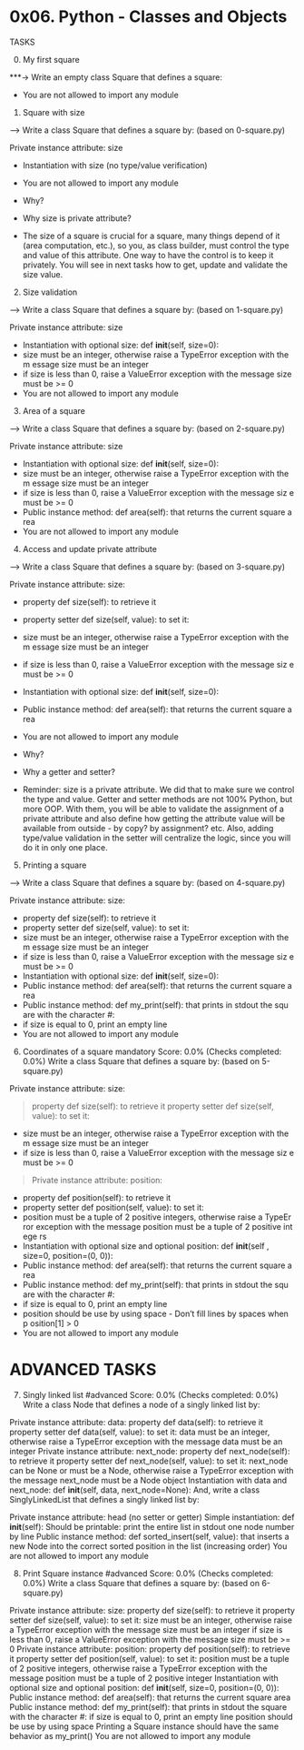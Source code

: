# 0x06. Python - Classes and Objects

TASKS

0. My first square

 ***-> Write an empty class Square that defines a square:

 * You are not allowed to import any module



1. Square with size

--> Write a class Square that defines a square by: (based on 0-square.py)

Private instance attribute: size
 * Instantiation with size (no type/value verification)
 * You are not allowed to import any module
 * Why?

 * Why size is private attribute?

 * The size of a square is crucial for a square, many things depend of it (area computation, etc.), so you, as class builder, must control the type and value of this attribute. One way to have the control is to keep it privately. You will see in next tasks how to get, update and validate the size value.




2. Size validation

--> Write a class Square that defines a square by: (based on 1-square.py)

Private instance attribute: size
 * Instantiation with optional size: def __init__(self, size=0):
 * size must be an integer, otherwise raise a TypeError exception with the m   essage size must be an integer
 * if size is less than 0, raise a ValueError exception with the message size must be >= 0
 * You are not allowed to import any module




3. Area of a square

--> Write a class Square that defines a square by: (based on 2-square.py)

Private instance attribute: size
 * Instantiation with optional size: def __init__(self, size=0):
 * size must be an integer, otherwise raise a TypeError exception with the m   essage size must be an integer
 * if size is less than 0, raise a ValueError exception with the message siz   e must be >= 0
 * Public instance method: def area(self): that returns the current square a   rea
 * You are not allowed to import any module



4. Access and update private attribute

--> Write a class Square that defines a square by: (based on 3-square.py)

Private instance attribute: size:
 * property def size(self): to retrieve it
 * property setter def size(self, value): to set it:
 * size must be an integer, otherwise raise a TypeError exception with the m   essage size must be an integer
 * if size is less than 0, raise a ValueError exception with the message siz   e must be >= 0
 * Instantiation with optional size: def __init__(self, size=0):
 * Public instance method: def area(self): that returns the current square a   rea
 * You are not allowed to import any module
 * Why?

 * Why a getter and setter?

 * Reminder: size is a private attribute. We did that to make sure we control the type and value. Getter and setter methods are not 100% Python, but more OOP. With them, you will be able to validate the assignment of a private attribute and also define how getting the attribute value will be available from outside - by copy? by assignment? etc. Also, adding type/value validation in the setter will centralize the logic, since you will do it in only one place.





5. Printing a square

--> Write a class Square that defines a square by: (based on 4-square.py)

Private instance attribute: size:
 * property def size(self): to retrieve it
 * property setter def size(self, value): to set it:
 * size must be an integer, otherwise raise a TypeError exception with the m   essage size must be an integer
 * if size is less than 0, raise a ValueError exception with the message siz   e must be >= 0
 * Instantiation with optional size: def __init__(self, size=0):
 * Public instance method: def area(self): that returns the current square a   rea
 * Public instance method: def my_print(self): that prints in stdout the squ   are with the character #:
 * if size is equal to 0, print an empty line
 * You are not allowed to import any module




6. Coordinates of a square
mandatory
Score: 0.0% (Checks completed: 0.0%)
Write a class Square that defines a square by: (based on 5-square.py)

Private instance attribute: size:
> property def size(self): to retrieve it
> property setter def size(self, value): to set it:
 * size must be an integer, otherwise raise a TypeError exception with the m   essage size must be an integer
 * if size is less than 0, raise a ValueError exception with the message siz  e must be >= 0
> Private instance attribute: position:
 * property def position(self): to retrieve it
 * property setter def position(self, value): to set it:
 * position must be a tuple of 2 positive integers, otherwise raise a TypeEr   ror exception with the message position must be a tuple of 2 positive int   ege  rs
 * Instantiation with optional size and optional position: def __init__(self   , size=0, position=(0, 0)):
 * Public instance method: def area(self): that returns the current square a   rea
 * Public instance method: def my_print(self): that prints in stdout the squ   are with the character #:
 * if size is equal to 0, print an empty line
 * position should be use by using space - Don’t fill lines by spaces when p   osition[1] > 0
 * You are not allowed to import any module



# ADVANCED TASKS


7. Singly linked list
#advanced
Score: 0.0% (Checks completed: 0.0%)
Write a class Node that defines a node of a singly linked list by:

Private instance attribute: data:
property def data(self): to retrieve it
property setter def data(self, value): to set it:
data must be an integer, otherwise raise a TypeError exception with the message data must be an integer
Private instance attribute: next_node:
property def next_node(self): to retrieve it
property setter def next_node(self, value): to set it:
next_node can be None or must be a Node, otherwise raise a TypeError exception with the message next_node must be a Node object
Instantiation with data and next_node: def __init__(self, data, next_node=None):
And, write a class SinglyLinkedList that defines a singly linked list by:

Private instance attribute: head (no setter or getter)
Simple instantiation: def __init__(self):
Should be printable:
print the entire list in stdout
one node number by line
Public instance method: def sorted_insert(self, value): that inserts a new Node into the correct sorted position in the list (increasing order)
You are not allowed to import any module






8. Print Square instance
#advanced
Score: 0.0% (Checks completed: 0.0%)
Write a class Square that defines a square by: (based on 6-square.py)

Private instance attribute: size:
property def size(self): to retrieve it
property setter def size(self, value): to set it:
size must be an integer, otherwise raise a TypeError exception with the message size must be an integer
if size is less than 0, raise a ValueError exception with the message size must be >= 0
Private instance attribute: position:
property def position(self): to retrieve it
property setter def position(self, value): to set it:
position must be a tuple of 2 positive integers, otherwise raise a TypeError exception with the message position must be a tuple of 2 positive integer
Instantiation with optional size and optional position: def __init__(self, size=0, position=(0, 0)):
Public instance method: def area(self): that returns the current square area
Public instance method: def my_print(self): that prints in stdout the square with the character #:
if size is equal to 0, print an empty line
position should be use by using space
Printing a Square instance should have the same behavior as my_print()
You are not allowed to import any module
